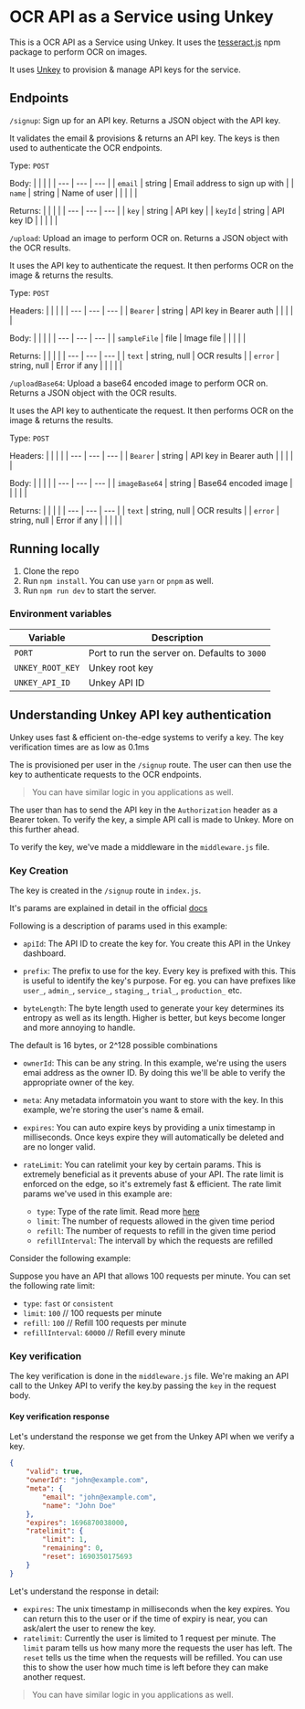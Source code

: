 # OCR API as a Service using Unkey

This is a OCR API as a Service using Unkey. It uses the [tesseract.js](https://www.npmjs.com/package/tesseract.js) npm package to perform OCR on images.

It uses [Unkey](https://github.com/unkeyed/unkey/) to provision & manage API keys for the service.

## Endpoints

`/signup`: Sign up for an API key. Returns a JSON object with the API key.

It validates the email & provisions & returns an API key. The keys is then used to authenticate the OCR endpoints.

Type: `POST`

Body:
| | | | 
| --- | --- | --- |
| `email` | string | Email address to sign up with |
| `name` | string | Name of user |
| | | | 

Returns:
| | | |
| --- | --- | --- |
| `key` | string | API key |
| `keyId` | string | API key ID |
| | | | 

`/upload`: Upload an image to perform OCR on. Returns a JSON object with the OCR results.

It uses the API key to authenticate the request. It then performs OCR on the image & returns the results.

Type: `POST`

Headers:
| | | |
| --- | --- | --- |
| `Bearer` | string | API key in Bearer auth |
| | | |

Body:
| | | |
| --- | --- | --- |
| `sampleFile` | file | Image file |
| | | |

Returns:
| | | |
| --- | --- | --- |
| `text` | string, null | OCR results |
| `error` | string, null | Error if any |
| | | |

`/uploadBase64`: Upload a base64 encoded image to perform OCR on. Returns a JSON object with the OCR results.

It uses the API key to authenticate the request. It then performs OCR on the image & returns the results.

Type: `POST`

Headers:
| | | |
| --- | --- | --- |
| `Bearer` | string | API key in Bearer auth |
| | | |

Body:
| | | |
| --- | --- | --- |
| `imageBase64` | string | Base64 encoded image |
| | | |

Returns:
| | | |
| --- | --- | --- |
| `text` | string, null | OCR results |
| `error` | string, null | Error if any |
| | | |

## Running locally
1. Clone the repo
2. Run `npm install`. You can use `yarn` or `pnpm` as well.
3. Run `npm run dev` to start the server.

### Environment variables
| Variable | Description |
| --- | --- |
| `PORT` | Port to run the server on. Defaults to `3000` |
| `UNKEY_ROOT_KEY` | Unkey root key |
| `UNKEY_API_ID` | Unkey API ID |


## Understanding Unkey API key authentication

Unkey uses fast & efficient on-the-edge systems to verify a key. The key verification times are as low as 0.1ms

The is provisioned per user in the `/signup` route. The user can then use the key to authenticate requests to the OCR endpoints.

> You can have similar logic in you applications as well.

The user than has to send the API key in the `Authorization` header as a Bearer token. To verify the key, a simple API call is made to Unkey. More on this further ahead.

To verify the key, we've made a middleware in the `middleware.js` file.

### Key Creation

The key is created in the `/signup` route in `index.js`.

It's params are explained in detail in the official [docs](https://docs.unkey.dev/api-reference/keys/create)

Following is a description of params used in this example:
- `apiId`: The API ID to create the key for. You create this API in the Unkey dashboard.

- `prefix`: The prefix to use for the key. Every key is prefixed with this. This is useful to identify the key's purpose. For eg. you can have prefixes like `user_`, `admin_`, `service_`, `staging_`, `trial_`, `production_` etc.

- `byteLength`: The byte length used to generate your key determines its entropy as well as its length. Higher is better, but keys become longer and more annoying to handle.

The default is 16 bytes, or 2^128 possible combinations

- `ownerId`: This can be any string. In this example, we're using the users emai address as the owner ID. By doing this we'll be able to verify the appropriate owner of the key.

- `meta`: Any metadata informatoin you want to store with the key. In this example, we're storing the user's name & email.

- `expires`: You can auto expire keys by providing a unix timestamp in milliseconds. Once keys expire they will automatically be deleted and are no longer valid.

- `rateLimit`: You can ratelimit your key by certain params. This is extremely beneficial as it prevents abuse of your API. The rate limit is enforced on the edge, so it's extremely fast & efficient. The rate limit params we've used in this example are:
    - `type`: Type of the rate limit. Read more [here](https://docs.unkey.dev/features/ratelimiting)
    - `limit`: The number of requests allowed in the given time period
    - `refill`: The number of requests to refill in the given time period
    - `refillInterval`: The intervall by which the requests are refilled

Consider the following example:

Suppose you have an API that allows 100 requests per minute. You can set the following rate limit:
- `type`: `fast` or `consistent`
- `limit`: `100` // 100 requests per minute
- `refill`: `100` // Refill 100 requests per minute
- `refillInterval`: `60000` // Refill every minute


### Key verification

The key verification is done in the `middleware.js` file. We're making an API call to the Unkey API to verify the key.by passing the `key` in the request body.

#### Key verification response

Let's understand the response we get from the Unkey API when we verify a key.

```json
{
    "valid": true,
    "ownerId": "john@example.com",
    "meta": {
        "email": "john@example.com",
        "name": "John Doe"
    },
    "expires": 1696870038000,
    "ratelimit": {
        "limit": 1,
        "remaining": 0,
        "reset": 1690350175693
    }
}
```

Let's understand the response in detail:
- `expires`: The unix timestamp in milliseconds when the key expires. You can return this to the user or if the time of expiry is near, you can ask/alert the user to renew the key.
- `ratelimit`: Currently the user is limited to 1 request per minute. The `limit` param tells us how many more the requests the user has left. The `reset` tells us the time when the requests will be refilled. You can use this to show the user how much time is left before they can make another request.

> You can have similar logic in you applications as well.